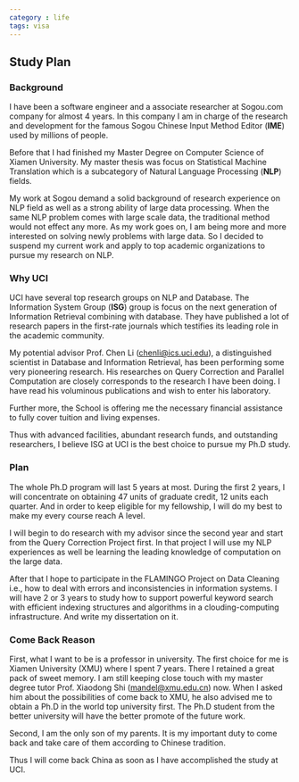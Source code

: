 ```yaml
---
category : life 
tags: visa
---
```

## Study Plan
### Background
I have been a software engineer and a associate researcher at Sogou.com company for almost 4 years.
In this company I am in charge of the research and development for the famous Sogou Chinese Input Method Editor (**IME**) used by millions of people. 

Before that I had finished my Master Degree on Computer Science of Xiamen University. 
My master thesis was focus on Statistical Machine Translation which is a subcategory of Natural Language Processing (**NLP**) fields.

My work at Sogou demand a solid background of research experience on NLP field as well as a strong ability of large data processing. 
When the same NLP problem comes with large scale data, the traditional method would not effect any more.
As my work goes on, I am being more and more interested on solving newly problems with large data. 
So I decided to suspend my current work and apply to top academic organizations to pursue my research on NLP.

### Why UCI
UCI have several top research groups on NLP and Database. 
The Information System Group (**ISG**) group is focus on the next generation of Information Retrieval combining with database. 
They have published a lot of research papers in the first-rate journals which testifies its leading role in the academic community.

My potential advisor Prof. Chen Li (chenli@ics.uci.edu), a distinguished scientist in Database and Information Retrieval, has been performing some very pioneering research. 
His researches on Query Correction and Parallel Computation are closely corresponds to the research I have been doing. 
I have read his voluminous publications and wish to enter his laboratory. 

Further more, the School is offering me the necessary financial assistance to fully cover tuition and living expenses.

Thus with advanced facilities, abundant research funds, and outstanding researchers, I believe ISG at UCI is the best choice to pursue my Ph.D study.

### Plan
The whole Ph.D program will last 5 years at most. During the first 2 years, I will concentrate on obtaining 47 units of graduate credit, 12 units each quarter.
And in order to keep eligible for my fellowship, I will do my best to make my every course reach A level.

I will begin to do research with my advisor since the second year and start from the Query Correction Project first.
In that project I will use my NLP experiences as well be learning the leading knowledge of computation on the large data.

After that I hope to participate in the FLAMINGO Project on Data Cleaning i.e., how to deal with errors and inconsistencies in information systems.
I will have 2 or 3 years to study how to support powerful keyword search with efficient indexing structures and algorithms in a clouding-computing infrastructure.
And write my dissertation on it.

### Come Back Reason
First, what I want to be is a professor in university. 
The first choice for me is Xiamen University (XMU) where I spent 7 years. There I retained a great pack of sweet memory. 
I am still keeping close touch with my master degree tutor Prof. Xiaodong Shi (mandel@xmu.edu.cn) now. 
When I asked him about the possibilities of come back to XMU, he also advised me to obtain a Ph.D in the world top university first.
The Ph.D student from the better university will have the better promote of the future work. 

Second, I am the only son of my parents. It is my important duty to come back and take care of them according to Chinese tradition.

Thus I will come back China as soon as I have accomplished the study at UCI. 
